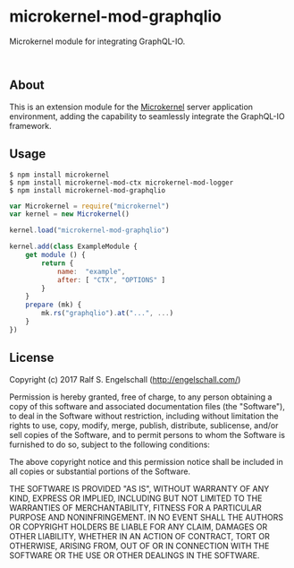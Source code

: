 
microkernel-mod-graphqlio
=========================

Microkernel module for integrating GraphQL-IO.

<p/>
<img src="https://nodei.co/npm/microkernel-mod-graphqlio.png?downloads=true&stars=true" alt=""/>

<p/>
<img src="https://david-dm.org/rse/microkernel-mod-graphqlio.png" alt=""/>

About
-----

This is an extension module for the
[Microkernel](http://github.com/rse/microkernel) server
application environment, adding the capability to seamlessly
integrate the GraphQL-IO framework.

Usage
-----

```shell
$ npm install microkernel
$ npm install microkernel-mod-ctx microkernel-mod-logger
$ npm install microkernel-mod-graphqlio
```

```js
var Microkernel = require("microkernel")
var kernel = new Microkernel()

kernel.load("microkernel-mod-graphqlio")

kernel.add(class ExampleModule {
    get module () {
        return {
            name:  "example",
            after: [ "CTX", "OPTIONS" ]
        }
    }
    prepare (mk) {
        mk.rs("graphqlio").at("...", ...)
    }
})
```

License
-------

Copyright (c) 2017 Ralf S. Engelschall (http://engelschall.com/)

Permission is hereby granted, free of charge, to any person obtaining
a copy of this software and associated documentation files (the
"Software"), to deal in the Software without restriction, including
without limitation the rights to use, copy, modify, merge, publish,
distribute, sublicense, and/or sell copies of the Software, and to
permit persons to whom the Software is furnished to do so, subject to
the following conditions:

The above copyright notice and this permission notice shall be included
in all copies or substantial portions of the Software.

THE SOFTWARE IS PROVIDED "AS IS", WITHOUT WARRANTY OF ANY KIND,
EXPRESS OR IMPLIED, INCLUDING BUT NOT LIMITED TO THE WARRANTIES OF
MERCHANTABILITY, FITNESS FOR A PARTICULAR PURPOSE AND NONINFRINGEMENT.
IN NO EVENT SHALL THE AUTHORS OR COPYRIGHT HOLDERS BE LIABLE FOR ANY
CLAIM, DAMAGES OR OTHER LIABILITY, WHETHER IN AN ACTION OF CONTRACT,
TORT OR OTHERWISE, ARISING FROM, OUT OF OR IN CONNECTION WITH THE
SOFTWARE OR THE USE OR OTHER DEALINGS IN THE SOFTWARE.

